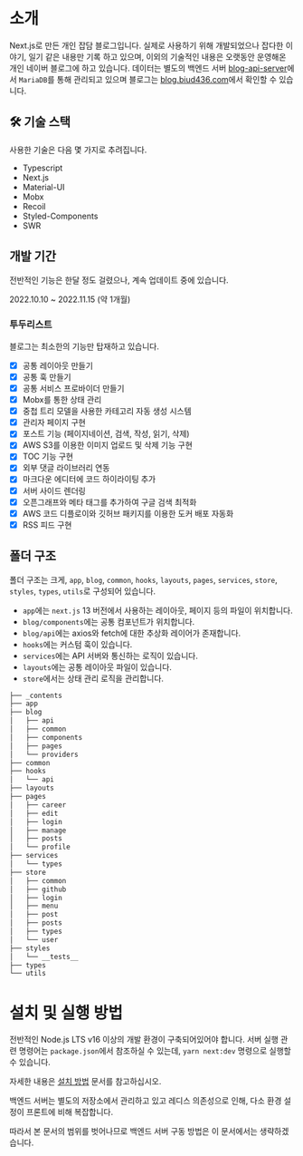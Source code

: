 # 소개

Next.js로 만든 개인 잡담 블로그입니다. 실제로 사용하기 위해 개발되었으나 잡다한 이야기, 일기 같은 내용만 기록 하고 있으며, 이외의 기술적인 내용은 오랫동안 운영해온 개인 네이버 블로그에 하고 있습니다. 데이터는 별도의 백엔드 서버 [blog-api-server](https://github.com/biud436/blog-api-server)에서 `MariaDB`를 통해 관리되고 있으며 블로그는 [blog.biud436.com](https://blog.biud436.com)에서 확인할 수 있습니다.

## 🛠️ 기술 스택

사용한 기술은 다음 몇 가지로 추려집니다.

-   Typescript
-   Next.js
-   Material-UI
-   Mobx
-   Recoil
-   Styled-Components
-   SWR

## 개발 기간

전반적인 기능은 한달 정도 걸렸으나, 계속 업데이트 중에 있습니다.

2022.10.10 ~ 2022.11.15 (약 1개월)

### 투두리스트

블로그는 최소한의 기능만 탑재하고 있습니다.

-   [x] 공통 레이아웃 만들기
-   [x] 공통 훅 만들기
-   [x] 공통 서비스 프로바이더 만들기
-   [x] Mobx를 통한 상태 관리
-   [x] 중첩 트리 모델을 사용한 카테고리 자동 생성 시스템
-   [x] 관리자 페이지 구현
-   [x] 포스트 기능 (페이지네이션, 검색, 작성, 읽기, 삭제)
-   [x] AWS S3를 이용한 이미지 업로드 및 삭제 기능 구현
-   [x] TOC 기능 구현
-   [x] 외부 댓글 라이브러리 연동
-   [x] 마크다운 에디터에 코드 하이라이팅 추가
-   [x] 서버 사이드 렌더링
-   [x] 오픈그래프와 메타 태그를 추가하여 구글 검색 최적화
-   [x] AWS 코드 디플로이와 깃허브 패키지를 이용한 도커 배포 자동화
-   [x] RSS 피드 구현

## 폴더 구조

폴더 구조는 크게, `app`, `blog`, `common`, `hooks`, `layouts`, `pages`, `services`, `store`, `styles`, `types`, `utils`로 구성되어 있습니다.

-   `app`에는 `next.js` 13 버전에서 사용하는 레이아웃, 페이지 등의 파일이 위치합니다.
-   `blog/components`에는 공통 컴포넌트가 위치합니다.
-   `blog/api`에는 axios와 fetch에 대한 추상화 레이어가 존재합니다.
-   `hooks`에는 커스텀 훅이 있습니다.
-   `services`에는 API 서버와 통신하는 로직이 있습니다.
-   `layouts`에는 공통 레이아웃 파일이 있습니다.
-   `store`에서는 상태 관리 로직을 관리합니다.

```txt
├── _contents
├── app
├── blog
│   ├── api
│   ├── common
│   ├── components
│   ├── pages
│   └── providers
├── common
├── hooks
│   └── api
├── layouts
├── pages
│   ├── career
│   ├── edit
│   ├── login
│   ├── manage
│   ├── posts
│   └── profile
├── services
│   └── types
├── store
│   ├── common
│   ├── github
│   ├── login
│   ├── menu
│   ├── post
│   ├── posts
│   ├── types
│   └── user
├── styles
│   └── __tests__
├── types
└── utils
```

# 설치 및 실행 방법

전반적인 Node.js LTS v16 이상의 개발 환경이 구축되어있어야 합니다. 서버 실행 관련 명령어는 `package.json`에서 참조하실 수 있는데, `yarn next:dev` 명령으로 실행할 수 있습니다.

자세한 내용은 [설치 방법](https://github.com/biud436/blog-front/blob/main/README.en.md#installation) 문서를 참고하십시오.

백엔드 서버는 별도의 저장소에서 관리하고 있고 레디스 의존성으로 인해, 다소 환경 설정이 프론트에 비해 복잡합니다.

따라서 본 문서의 범위를 벗어나므로 백엔드 서버 구동 방법은 이 문서에서는 생략하겠습니다.
